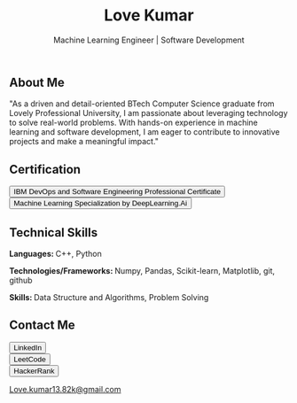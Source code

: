 <!---
Lovekumar-Creative/Lovekumar-Creative is a ✨ special ✨ repository because its `README.md` (this file) appears on your GitHub profile.
You can click the Preview link to take a look at your changes.
--->
<body>
    <header>
        <h1>Love Kumar</h1>
        <p>Machine Learning Engineer | Software Development</p>
    </header>
    <section class="about">
        <h2>About Me</h2>
        <p>
            "As a driven and detail-oriented BTech Computer Science graduate from Lovely Professional University, I am passionate about leveraging technology to solve real-world problems. With hands-on experience in machine learning and software development, I am eager to contribute to innovative projects and make a meaningful impact."
        </p>
    </section>
    <section class="Certification">
        <h2>Certification</h2>
        <a href="https://coursera.org/verify/professional-cert/LIRIZYB2AQ55" target="_blank">
            <button>IBM DevOps and Software Engineering Professional Certificate</button>
        </a>
        <br>
        <a href="https://coursera.org/verify/specialization/9IZTA161B3D2" target="_blank">
            <button>Machine Learning Specialization by DeepLearning.Ai</button>
        </a>
    </section>
    <section class="Technical skills">
        <h2>Technical Skills</h2>
        <p><b>Languages: </b>C++, Python</p>
        <p><b>Technologies/Frameworks: </b>Numpy, Pandas, Scikit-learn, Matplotlib, git, github</p>
        <p><b>Skills: </b>Data Structure and Algorithms, Problem Solving</p>
    <section class="links">
        <h2>Contact Me</h2>
        <a href="https://www.linkedin.com/in/love-kumar-b30778258/" target="_blank">
            <button>LinkedIn</button>
        </a>
        <br>
        <a href="https://leetcode.com/u/Lovekumar-Creative/" target="_blank">
            <button>LeetCode</button>
        </a>
        <br>
        <a href="https://www.hackerrank.com/profile/lovechaudhary941" target="_blank">
            <button>HackerRank</button>
        </a> 
        <br>
    </section>
    <footer>
        <p><a href="mailto:Love.kumar13.82k@gmail.com">Love.kumar13.82k@gmail.com</a></p>
    </footer>
</body>
</html>
